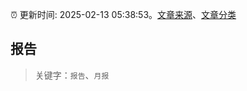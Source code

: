 :alarm_clock: 更新时间: 2025-02-13 05:38:53。[文章来源](/README.md)、[文章分类](/TAGS.md)

## 报告


> 关键字：`报告`、`月报`



